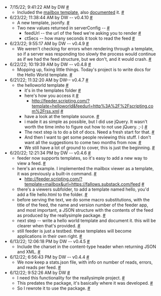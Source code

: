 * <a name="a0"></a>7/15/22; 9:41:22 AM by DW <a href="#a0">#</a>
   * <a name="a1"></a>Included the <a href="https://github.com/scripting/feeder/blob/main/templates/mailbox.html">mailbox template</a>, also <a href="https://github.com/scripting/feeder/blob/main/docs/templates.md#the-mailbox-template">documented</a> it. <a href="#a1">#</a>
* <a name="a2"></a>6/23/22; 11:38:44 AM by DW -- v0.4.10  <a href="#a2">#</a>
   * <a name="a3"></a>A new template, jsonify. <a href="#a3">#</a>
   * <a name="a4"></a>Two new values returned in serverConfig --  <a href="#a4">#</a>
      * <a name="a5"></a>feedUrl -- the url of the feed we're asking you to render <a href="#a5">#</a>
      * <a name="a6"></a>ctSecs -- how many seconds it took to read the feed <a href="#a6">#</a>
* <a name="a7"></a>6/23/22; 9:55:17 AM by DW -- v0.4.9 <a href="#a7">#</a>
   * <a name="a8"></a>We weren't checking for errors when rendering through a template, so if a server was responding too slowly the process would continue as if we had the feed structure, but we don't, and it would crash.  <a href="#a8">#</a>
* <a name="a9"></a>6/22/22; 10:19:39 AM by DW -- v0.4.8 <a href="#a9">#</a>
   * <a name="a10"></a>Mopping up, fixing little things. Today's project is to write docs for the Hello World template.  <a href="#a10">#</a>
* <a name="a11"></a>6/21/22; 11:32:20 AM by DW-- v0.4.7 <a href="#a11">#</a>
   * <a name="a12"></a>the helloworld template <a href="#a12">#</a>
      * <a name="a13"></a>it's in the templates folder <a href="#a13">#</a>
      * <a name="a14"></a>here's how you access it <a href="#a14">#</a>
         * <a name="a15"></a><a href="http://feeder.scripting.com/?template=helloworld&feedurl=http%3A%2F%2Fscripting.com%2Frss.xml">http://feeder.scripting.com/?template=helloworld&feedurl=http%3A%2F%2Fscripting.com%2Frss.xml</a> <a href="#a15">#</a>
      * <a name="a16"></a>have a look at the template source. <a href="#a16">#</a>
      * <a name="a17"></a>i made it as simple as possible, but I did use jQuery. It wasn't worth the time imho to figure out how to not use jQuery. ;-) <a href="#a17">#</a>
      * <a name="a18"></a>The next step is to do a bit of docs. Need a fresh start for that.  <a href="#a18">#</a>
      * <a name="a19"></a>And then I want to get some people reviewing this stuff. I don't want all the suggestions to come two months from now.  <a href="#a19">#</a>
      * <a name="a20"></a>We still have a lot of ground to cover, this is just the beginning. <a href="#a20">#</a>
* <a name="a21"></a>6/20/22; 12:21:34 PM by DW -- v0.4.6 <a href="#a21">#</a>
   * <a name="a22"></a>feeder now supports templates, so it's easy to add a new way to view a feed.  <a href="#a22">#</a>
   * <a name="a23"></a>here's an example. I implemented the mailbox viewer as a template, it was previously a built-in command. <a href="#a23">#</a>
      * <a name="a24"></a><a href="http://feeder.scripting.com/?template=mailbox&url=https://fallows.substack.com/feed">http://feeder.scripting.com/?template=mailbox&url=https://fallows.substack.com/feed</a> <a href="#a24">#</a>
   * <a name="a25"></a>there's a viewers subfolder, to add a template named hello, you'd add a file hello.html to the folder. <a href="#a25">#</a>
   * <a name="a26"></a>before serving the text, we do some macro substitutions, with the title of the feed, the name and version number of the feeder app, and most important, a JSON structure with the contents of the feed as produced by the reallysimple package.  <a href="#a26">#</a>
   * <a name="a27"></a>next step -- write a hello world template and document it. this will be clearer when that's provided. <a href="#a27">#</a>
   * <a name="a28"></a>still feeder is just a testbed. these templates will become applications in their own right.  <a href="#a28">#</a>
* <a name="a29"></a>6/13/22; 12:06:18 PM by DW -- v0.4.5 <a href="#a29">#</a>
   * <a name="a30"></a>Include the charset in the content-type header when returning JSON and XML.  <a href="#a30">#</a>
* <a name="a31"></a>6/12/22; 6:56:43 PM by DW -- v0.4.4 <a href="#a31">#</a>
   * <a name="a32"></a>We now keep a stats.json file, with info on number of reads, errors, and reads per feed. <a href="#a32">#</a>
* <a name="a33"></a>6/12/22; 9:52:26 AM by DW <a href="#a33">#</a>
   * <a name="a34"></a>I need this functionality for the reallysimple project.  <a href="#a34">#</a>
   * <a name="a35"></a>This predates the package, it's basically where it was developed. <a href="#a35">#</a>
   * <a name="a36"></a>So I rewrote it to use the package.  <a href="#a36">#</a>

